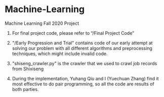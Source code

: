 # Machine-Learning
Machine Learning Fall 2020 Project

1. For final project code, please refer to “/Final Project Code”

2. "/Early Progression and Trial" contains code of our early attempt at solving our problem with all different algorithms and preprocessing techniques, which might include invalid code.

3. "shiseng_crawler.py" is the crawler that we used to crawl job records from Shixiseng

4. During the implementation, Yuhang Qiu and I (Yuechuan Zhang) find it most effective to do pair programming, so all the code are results of both parties.

